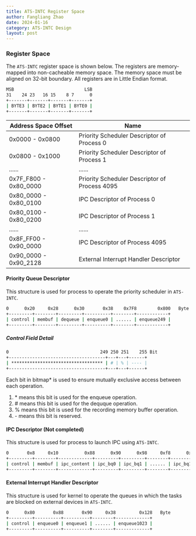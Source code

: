 ```yaml
---
title: ATS-INTC Register Space
author: Fangliang Zhao
date: 2024-01-16
category: ATS-INTC Design
layout: post
---
```


### Register Space

The `ATS-INTC` register space is shown below. The registers are memory-mapped into non-cacheable memory space. The memory space must be aligned on 32-bit boundary. All registers are in Little Endian format.

```sh
MSB                           LSB
31    24 23   16 15    8 7      0
+-------+-------+-------+-------+
| BYTE3 | BYTE2 | BYTE1 | BYTE0 |
+-------+-------+-------+-------+
```

|  Address Space Offset  |                      Name                     |
| ---------------------- | --------------------------------------------- |
| 0x0000 - 0x0800        | Priority Scheduler Descriptor of Process 0    |
| 0x0800 - 0x1000        | Priority Scheduler Descriptor of Process 1    |
|        ......          |                    ......                     |
| 0x7F_F800 - 0x80_0000  | Priority Scheduler Descriptor of Process 4095 |
| 0x80_0000 - 0x80_0100  | IPC Descriptor of Process 0                   |
| 0x80_0100 - 0x80_0200  | IPC Descriptor of Process 1                   |
|        ......          |                  ......                       |
| 0x8F_FF00 - 0x90_0000  | IPC Descriptor of Process 4095                |
| 0x90_0000 - 0x90_2128  | External Interrupt Handler Descriptor         |

#### Priority Queue Descriptor

This structure is used for process to operate the priority scheduler in `ATS-INTC`.

```sh
0      0x20     0x28      0x30       0x38    0x7F8        0x800   Byte
+---------+--------+---------+----------+--------+------------+
| control | membuf | dequeue | enqueue0 | ...... | enqueue249 |
+---------+--------+---------+----------+--------+------------+
```

##### Control Field Detail

<!-- ```sh
0         8        16        24         32 Byte
+---------+---------+---------+---------+
| bitmap0 | bitmap1 | bitmap2 | bitmap3 |
+---------+---------+---------+---------+
``` -->

```sh
0                                   249 250 251    255 Bit
+-------------------------------------+---+---+------+
| *********************************** | # | % | ---- |
+-------------------------------------+---+---+------+
```

Each bit in bitmap* is used to ensure mutually exclusive access between each operation.
1. \* means this bit is used for the enqueue operation.
2. \# means this bit is used for the dequque operation.
3. % means this bit is used for the recording memory buffer operation.
4. \- means this bit is reserved.

#### IPC Descriptor (Not completed)

This structure is used for process to launch IPC using `ATS-INTC`.

```sh
0       0x8     0x10          0x88      0x90      0x98     0xf8      0x100   Byte
+---------+--------+-------------+---------+---------+--------+----------+
| control | membuf | ipc_content | ipc_bq0 | ipc_bq1 | ...... | ipc_bq14 |
+---------+--------+-------------+---------+---------+--------+----------+
```

#### External Interrupt Handler Descriptor

This structure is used for kernel to operate the queues in which the tasks are blocked on external devices in `ATS-INTC`.

```sh
0      0x80       0x88       0x90     0x38         0x128   Byte
+---------+----------+----------+--------+-------------+
| control | enqueue0 | enqueue1 | ...... | enqueue1023 |
+---------+----------+----------+--------+-------------+
```